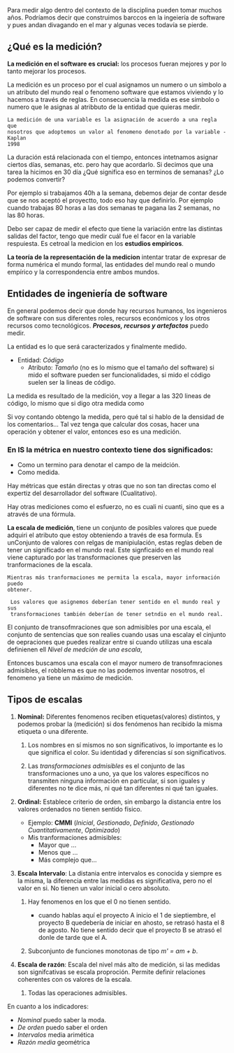 Para medir algo dentro del contexto de la disciplina pueden tomar muchos años. Podríamos decir que construimos barccos en la ingeiería de software y pues andan divagando en el mar y algunas veces todavía se pierde.

## ¿Qué es la medición?

**La medición en el software es crucial:** los procesos fueran mejores y por lo tanto mejorar los procesos.

La medición es un proceso por el cual asignamos un numero o un simbolo a un atributo del mundo real o fenomeno software que estamos viviendo y lo hacemos a través de reglas. En consecuencia la medida es ese simbolo o numero que le asignas al atribbuto de la entidad que quieras medir.

	La medición de una variable es la asignación de acuerdo a una regla que 
	nosotros que adoptemos un valor al fenomeno denotado por la variable - Kaplan 
	1998

La duración está relacionada con el tiempo, entonces intetnamos asignar ciertos días, semanas, etc. pero hay que acordarlo. Si decimos que una tarea la hicimos en 30 día ¿Qué significa eso en terminos de semanas? ¿Lo podemos convertir?

Por ejemplo si trabajamos 40h a la semana, debemos dejar de contar desde que se nos aceptó el proyectto, todo eso hay que definirlo. Por ejemplo cuando trabajas 80 horas a las dos semanas te pagana las 2 semanas, no las 80 horas.

Debo ser capaz de medir el efecto que tiene la variación entre las distintas salidas del factor, tengo que medir cuál fue el facor en la variable respuiesta. Es cetroal la medicion en los **estudios empiricos**.

**La teoría de la representación de la medicion** intentar tratar de expresar de forma numérica el mundo formal, las entidades del mundo real o mundo empírico y la correspondencia entre ambos mundos.


## Entidades de ingeniería de software

En general podemos decir que donde hay recursos humanos, los ingenieros de software con sus diferentes roles, recursos económicos y los otros recursos como tecnológicos. ***Procesos, recursos y artefactos*** puedo medir.

La entidad es lo que será caracterizados y finalmente medido.

- Entidad: *Código*
	- Atributo: *Tamaño* (no es lo mismo que el tamaño del software) si mido el software pueden ser funcionalidades, si mido el código suelen ser la lineas de código.

La medida es resultado de la medición, voy a llegar a las 320 lineas de código, lo mismo que si digo otra medida como 

Si voy contando obtengo la medida, pero qué tal si hablo de la densidad de los comentarios... Tal vez tenga que calcular dos cosas, hacer una operación y obtener el valor, entonces eso es una medición.

### En IS la métrica en nuestro contexto tiene dos significados:

-  Como un termino para denotar el campo de la meidción.
-  Como medida.

Hay métricas que están directas y otras que no son tan directas como el expertiz del desarrollador del software (Cualitativo).

Hay otras mediciones como el esfuerzo, no es cuali ni cuanti, sino que es a através de una fórmula. 

**La escala de medición**, tiene un conjunto de posibles valores que puede adquiri el atributo que estoy obteniendo a través de esa formula. Es unConjunto de valores con relgas de manipiulación, estas reglas deben de tener un significado en el mundo real. Este signficaido en el mundo real viene capturado por las transformaciones que preserven las tranformaciones de la escala.

	Mientras más tranformaciones me permita la escala, mayor información puedo   
	obtener.

	 Los valores que asignemos deberían tener sentido en el mundo real y sus 
	 transformaciones también deberían de tener setndio en el mundo real.

El conjunto de transofmraciones que son admisibles por una escala, el conjunto de sentencias que son realies cuando usas una escalay el cinjunto de oepraciones que puedes realizar entre si cuando utilizas una escala definienen ell *Nivel de medción de una escala*, 

Entonces buscamos una escala con el mayor numero de transofmraciones admisibles, el robblema es que no las podemos inventar nosotros, el fenomeno ya tiene un máximo de medición.


## Tipos de escalas 

1. **Nominal:** Diferentes fenomenos reciben etiquetas(valores) distintos, y podemos probar la (medición) si dos fenómenos han recibido la misma etiqueta o una diferente. 
   
	1. Los nombres en sí mismos no son significativos, lo importante es lo que significa el color. Su identidad y diferencias sí son significativos.
	   
	2. Las *transformaciones admisibles* es el conjunto de las transformaciones uno a uno, ya que los valores específicos no transmiten ninguna información en particular, si son iguales y diferentes no te dice más, ni qué tan diferentes ni qué tan iguales.


2. **Ordinal:** Establece criterio de orden, sin embargo la distancia entre los valores ordenados no tienen sentido físico. 
	- Ejemplo: **CMMI** (*Inicial*, *Gestionado*, *Definido*, *Gestionado* *Cuantitativamente*, *Optimizado*)
	- Mis tranformaciones admisibles:
		- Mayor que ...
		- Menos que ...
		- Más complejo que...

3. **Escala Intervalo**: La distania entre intervalos es conocida y siempre es la misma, la diferencia entre las medidas es significativa, pero no el valor en si. No tienen un valor inicial o cero absoluto.
	1. Hay fenomenos en los que el 0 no tienen sentido.
		- cuando hablas aquí el proyecto A inicio el 1 de sieptiembre, el proyecto B quedebería de iniciar en ahosto, se retrasó hasta el 8 de agosto. No tiene sentido decir que el proyecto B se atrasó el donle de tarde que el A.
		  
	2. Subconjunto de funciones monotonas de tipo *m' = am + b*. 

4. **Escala de razón**: Escala del nivel más alto de medición, si las medidas son signifcativas se escala proproción. Permite definir relaciones coherentes con os valores de la escala.
	1. Todas las operaciones admisibles.

En cuanto a los indicadores:
- *Nominal* puedo saber la moda.
- *De orden* puedo saber el orden
- *Intervalos* media arimética
- *Razón media* geométrica

